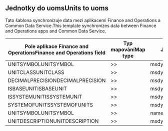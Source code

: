 ## <a name="units-to-uoms"></a><span data-ttu-id="b6b60-101">Jednotky do uoms</span><span class="sxs-lookup"><span data-stu-id="b6b60-101">Units to uoms</span></span>

<span data-ttu-id="b6b60-102">Tato šablona synchronizuje data mezi aplikacemi Finance and Operations a Common Data Service.</span><span class="sxs-lookup"><span data-stu-id="b6b60-102">This template synchronizes data between Finance and Operations apps and Common Data Service.</span></span>

<span data-ttu-id="b6b60-103">Pole aplikace Finance and Operations</span><span class="sxs-lookup"><span data-stu-id="b6b60-103">Finance and Operations field</span></span> | <span data-ttu-id="b6b60-104">Typ mapování</span><span class="sxs-lookup"><span data-stu-id="b6b60-104">Map type</span></span> | <span data-ttu-id="b6b60-105">Jiné pole Dynamics 365</span><span class="sxs-lookup"><span data-stu-id="b6b60-105">Other Dynamics 365 field</span></span> | <span data-ttu-id="b6b60-106">Výchozí hodnota</span><span class="sxs-lookup"><span data-stu-id="b6b60-106">Default value</span></span>
---|---|---|---
<span data-ttu-id="b6b60-107">UNITSYMBOL</span><span class="sxs-lookup"><span data-stu-id="b6b60-107">UNITSYMBOL</span></span> | >> | <span data-ttu-id="b6b60-108">msdyn_symbol</span><span class="sxs-lookup"><span data-stu-id="b6b60-108">msdyn_symbol</span></span> | 
<span data-ttu-id="b6b60-109">UNITCLASS</span><span class="sxs-lookup"><span data-stu-id="b6b60-109">UNITCLASS</span></span> | >> | <span data-ttu-id="b6b60-110">msdyn_externalunitclassname</span><span class="sxs-lookup"><span data-stu-id="b6b60-110">msdyn_externalunitclassname</span></span> | 
<span data-ttu-id="b6b60-111">DECIMALPRECISION</span><span class="sxs-lookup"><span data-stu-id="b6b60-111">DECIMALPRECISION</span></span> | >> | <span data-ttu-id="b6b60-112">msdyn_decimalprecision</span><span class="sxs-lookup"><span data-stu-id="b6b60-112">msdyn_decimalprecision</span></span> | 
<span data-ttu-id="b6b60-113">ISBASEUNIT</span><span class="sxs-lookup"><span data-stu-id="b6b60-113">ISBASEUNIT</span></span> | >> | <span data-ttu-id="b6b60-114">msdyn_isbaseunit</span><span class="sxs-lookup"><span data-stu-id="b6b60-114">msdyn_isbaseunit</span></span> | 
<span data-ttu-id="b6b60-115">ISSYSTEMUNIT</span><span class="sxs-lookup"><span data-stu-id="b6b60-115">ISSYSTEMUNIT</span></span> | >> | <span data-ttu-id="b6b60-116">msdyn_issystemunit</span><span class="sxs-lookup"><span data-stu-id="b6b60-116">msdyn_issystemunit</span></span> | 
<span data-ttu-id="b6b60-117">SYSTEMOFUNITS</span><span class="sxs-lookup"><span data-stu-id="b6b60-117">SYSTEMOFUNITS</span></span> | >> | <span data-ttu-id="b6b60-118">msdyn_systemofunits</span><span class="sxs-lookup"><span data-stu-id="b6b60-118">msdyn_systemofunits</span></span> | 
<span data-ttu-id="b6b60-119">UNITSYMBOL</span><span class="sxs-lookup"><span data-stu-id="b6b60-119">UNITSYMBOL</span></span> | >> | <span data-ttu-id="b6b60-120">name</span><span class="sxs-lookup"><span data-stu-id="b6b60-120">name</span></span> | 
<span data-ttu-id="b6b60-121">UNITDESCRIPTION</span><span class="sxs-lookup"><span data-stu-id="b6b60-121">UNITDESCRIPTION</span></span> | >> | <span data-ttu-id="b6b60-122">msdyn_description</span><span class="sxs-lookup"><span data-stu-id="b6b60-122">msdyn_description</span></span> | 
